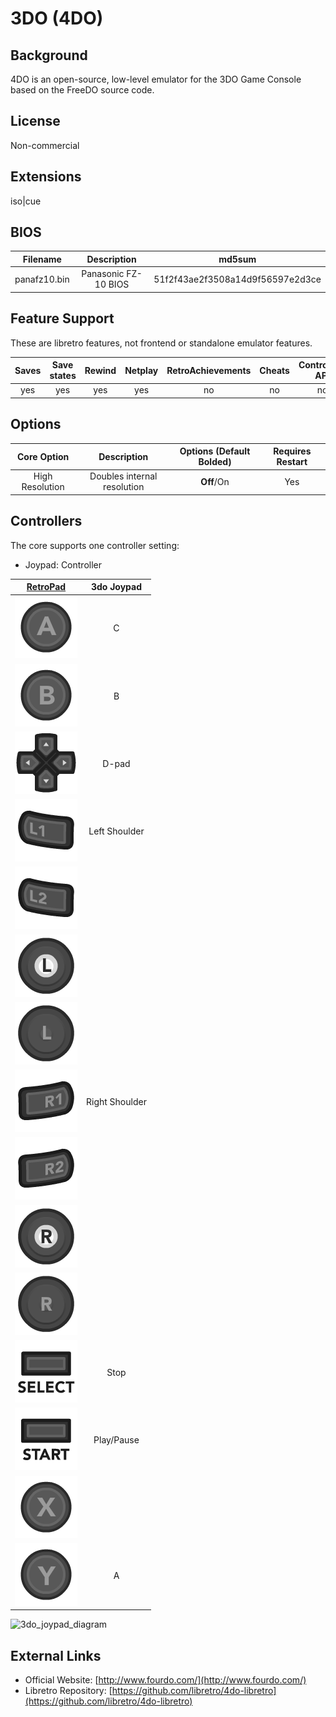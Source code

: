 # 3DO (4DO)

## Background

4DO is an open-source, low-level emulator for the 3DO Game Console based on the FreeDO source code.

## License

Non-commercial

## Extensions

iso|cue

## BIOS

|   Filename   |      Description     |              md5sum              |
|:------------:|:--------------------:|:--------------------------------:|
| panafz10.bin | Panasonic FZ-10 BIOS | 51f2f43ae2f3508a14d9f56597e2d3ce |

## Feature Support

These are libretro features, not frontend or standalone emulator features.

| Saves | Save states | Rewind | Netplay | RetroAchievements | Cheats | Controllers API | Rumble | Sensors | Camera | Location | Subsystem API |
|:-----:|:-----------:|:------:|:-------:|:-----------------:|:------:|:---------------:|:------:|:-------:|:------:|:--------:|:-------------:|
|  yes  |     yes     |   yes  |   yes   |         no        |   no   |        no       |   no   |    no   |   no   |    no    |       no      |

## Options

|   Core Option   |         Description         | Options (Default Bolded) | Requires Restart |
|:---------------:|:---------------------------:|:------------------------:|:----------------:|
| High Resolution | Doubles internal resolution |        **Off**/On        |        Yes       |

## Controllers

The core supports one controller setting:
* Joypad: Controller

|                      [RetroPad](RetroPad)                      |   3do Joypad   |
|:--------------------------------------------------------------:|:--------------:|
|        ![RetroPad_A](images/RetroPad/Retro_A_Round.png)        |        C       |
|        ![RetroPad_B](images/RetroPad/Retro_B_Round.png)        |        B       |
|        ![RetroPad_Dpad](images/RetroPad/Retro_Dpad.png)        |      D-pad     |
|          ![RetroPad_L1](images/RetroPad/Retro_L1.png)          |  Left Shoulder |
|          ![RetroPad_L2](images/RetroPad/Retro_L2.png)          |                |
|          ![RetroPad_L3](images/RetroPad/Retro_L3.png)          |                |
|  ![RetroPad_Left_Stick](images/RetroPad/Retro_Left_Stick.png)  |                |
|          ![RetroPad_R1](images/RetroPad/Retro_R1.png)          | Right Shoulder |
|          ![RetroPad_R2](images/RetroPad/Retro_R2.png)          |                |
|          ![RetroPad_R3](images/RetroPad/Retro_R3.png)          |                |
| ![RetroPad_Right_Stick](images/RetroPad/Retro_Right_Stick.png) |                |
|      ![RetroPad_Select](images/RetroPad/Retro_Select.png)      |      Stop      |
|       ![RetroPad_Start](images/RetroPad/Retro_Start.png)       |   Play/Pause   |
|        ![RetroPad_X](images/RetroPad/Retro_X_Round.png)        |                |
|        ![RetroPad_Y](images/RetroPad/Retro_Y_Round.png)        |        A       |

![3do_joypad_diagram](https://cloud.githubusercontent.com/assets/10035308/16599643/7f450bd6-42c0-11e6-84d7-9cc0944e7b01.png)

## External Links

* Official Website: [http://www.fourdo.com/](http://www.fourdo.com/) 
* Libretro Repository: [https://github.com/libretro/4do-libretro](https://github.com/libretro/4do-libretro)
